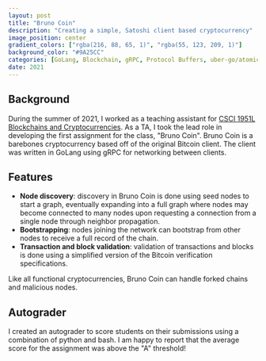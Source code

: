 ```yaml
---
layout: post
title: "Bruno Coin"
description: "Creating a simple, Satoshi client based cryptocurrency"
image_position: center
gradient_colors: ["rgba(216, 88, 65, 1)", "rgba(55, 123, 209, 1)"]
background_color: "#9A25CC"
categories: [GoLang, Blockchain, gRPC, Protocol Buffers, uber-go/atomic, Distributed Consensus]
date: 2021
---
```

## Background
During the summer of 2021, I worked as a teaching assistant for [CSCI 1951L Blockchains and Cryptocurrencies](http://cs.brown.edu/courses/cs1951l/). As a TA, I took the lead role in developing the first assignment for the class, "Bruno Coin". Bruno Coin is a barebones cryptocurrency based off of the original Bitcoin client. The client was written in GoLang using gRPC for networking between clients.

## Features
* **Node discovery**: discovery in Bruno Coin is done using seed nodes to start a graph, eventually expanding into a full graph where nodes may become connected to many nodes upon requesting a connection from a single node through neighbor propagation.
* **Bootstrapping**: nodes joining the network can bootstrap from other nodes to receive a full record of the chain.
* **Transaction and block validation**: validation of transactions and blocks is done using a simplified version of the Bitcoin verification specifications. 

Like all functional cryptocurrencies, Bruno Coin can handle forked chains and malicious nodes. 

## Autograder
I created an autograder to score students on their submissions using a combination of python and bash. I am happy to report that the average score for the assignment was above the "A" threshold!
